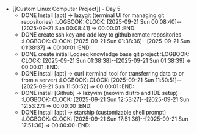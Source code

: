 - [[Custom Linux Computer Project]] - Day 5
	- DONE Install [apt] -> lazygit (terminal UI for managing git repositories)
	  :LOGBOOK:
	  CLOCK: [2025-09-21 Sun 00:08:40]--[2025-09-21 Sun 00:08:41] =>  00:00:01
	  :END:
	- DONE create ssh key and add key to github remote repositories
	  :LOGBOOK:
	  CLOCK: [2025-09-21 Sun 01:38:36]--[2025-09-21 Sun 01:38:37] =>  00:00:01
	  :END:
	- DONE create initial Logseq knowledge base git project
	  :LOGBOOK:
	  CLOCK: [2025-09-21 Sun 01:38:38]--[2025-09-21 Sun 01:38:39] =>  00:00:01
	  :END:
	- DONE install [apt] -> curl (terminal tool for transferring data to or from a server)
	  :LOGBOOK:
	  CLOCK: [2025-09-21 Sun 11:50:51]--[2025-09-21 Sun 11:50:52] =>  00:00:01
	  :END:
	- DONE install [Github] -> lazyvim (neovim distro and IDE setup)
	  :LOGBOOK:
	  CLOCK: [2025-09-21 Sun 12:53:27]--[2025-09-21 Sun 12:53:27] =>  00:00:00
	  :END:
	- DONE install [apt] -> starship (customizable shell prompt)
	  :LOGBOOK:
	  CLOCK: [2025-09-21 Sun 17:51:36]--[2025-09-21 Sun 17:51:36] =>  00:00:00
	  :END: